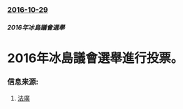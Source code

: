 ### [2016-10-29](/zh/news/2016/10/29/index.md)

##### 2016年冰島議會選舉
# 2016年冰島議會選舉進行投票。 




### 信息来源:

1. [法廣](http://cn.rfi.fr/%E6%94%BF%E6%B2%BB/20161029-%E5%86%B0%E5%B2%9B%E8%AE%AE%E4%BC%9A%E9%80%89%E4%B8%BE%E2%80%9C%E6%B5%B7%E7%9B%97%E5%85%9A%E2%80%9D%E6%88%90%E5%8A%9F%E4%B8%8A%E4%BD%8D)
